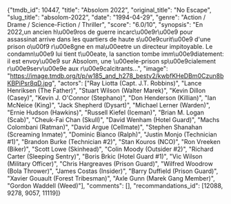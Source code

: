 {"tmdb_id": 10447, "title": "Absolom 2022", "original_title": "No Escape", "slug_title": "absolom-2022", "date": "1994-04-29", "genre": "Action / Drame / Science-Fiction / Thriller", "score": "6.0/10", "synopsis": "En 2022,un ancien h\u00e9ros de guerre incarc\u00e9r\u00e9 pour assassinat arrive dans les quartiers de haute s\u00e9curit\u00e9 d'une prison o\u00f9 r\u00e8gne en ma\u00eetre un directeur impitoyable. Le condamn\u00e9 lui tient t\u00eate, la sanction tombe imm\u00e9diatement: il est envoy\u00e9 sur Absolom, une \u00eele-prison sp\u00e9cialement r\u00e9serv\u00e9e aux r\u00e9calcitrants...", "image": "https://image.tmdb.org/t/p/w185_and_h278_bestv2/kwbfKHeDBm0Czun8bKBPiPsr8qD.jpg", "actors": ["Ray Liotta (Capt. J.T. Robbins)", "Lance Henriksen (The Father)", "Stuart Wilson (Walter Marek)", "Kevin Dillon (Casey)", "Kevin J. O'Connor (Stephano)", "Don Henderson (Killian)", "Ian McNeice (King)", "Jack Shepherd (Dysart)", "Michael Lerner (Warden)", "Ernie Hudson (Hawkins)", "Russell Kiefel (Iceman)", "Brian M. Logan (Scab)", "Cheuk-Fai Chan (Skull)", "David Wenham (Hotel Guard)", "Machs Colombani (Ratman)", "David Argue (Cellmate)", "Stephen Shanahan (Screaming Inmate)", "Dominic Bianco (Ralph)", "Justin Monjo (Technician #1)", "Brandon Burke (Technician #2)", "Stan Kouros (NCO)", "Ron Vreeken (Biker)", "Scott Lowe (Skinhead)", "Colin Moody (Outsider #2)", "Richard Carter (Sleeping Sentry)", "Boris Brkic (Hotel Guard #1)", "Vic Wilson (Military Officer)", "Chris Hargreaves (Prison Guard)", "Wilfred Woodrow (Bola Thrower)", "James Costas (Insider)", "Barry Duffield (Prison Guard)", "Xavier Gouault (Forest Tribesman)", "Axle Gunn (Marek Gang Member)", "Gordon Waddell (Weed)"], "comments": [], "recommandations_id": [12088, 9278, 9057, 11119]}